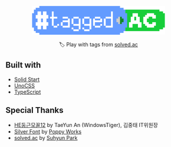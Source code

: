 <div align="center">
    <img src="public/logo.svg" width="360">
    <p>🏷️ Play with tags from <a href="https://solved.ac/">solved.ac</a></p>
</div>

## Built with

- [Solid Start](https://start.solidjs.com/)
- [UnoCSS](https://unocss.dev/)
- [TypeScript](https://typescriptlang.org/)

## Special Thanks

- [HE둥근모꼴12](https://wintiger0222.github.io/Silhoua_font/HEKimjungtae/) by TaeYun An (WindowsTiger), 김중태 IT위원장
- [Silver Font](https://poppyworks.itch.io/silver) by [Poppy Works](http://poppy.works/)
- [solved.ac](https://solved.ac) by [Suhyun Park](https://shiftpsh.com)
